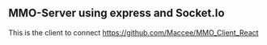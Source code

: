## MMO-Server using express and Socket.Io

This is the client to connect
https://github.com/Maccee/MMO_Client_React